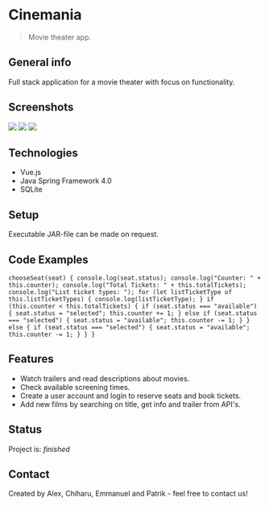 # Cinemania
> Movie theater app.

## General info
Full stack application for a movie theater with focus on functionality.

## Screenshots
![](login.png)
![](seats.png)
![](films.png)

## Technologies
* Vue.js
* Java Spring Framework 4.0
* SQLite

## Setup
Executable JAR-file can be made on request. 

## Code Examples
`chooseSeat(seat) {
      console.log(seat.status);
      console.log("Counter: " + this.counter);
      console.log("Total Tickets: " + this.totalTickets);
      console.log("List ticket types: ");
      for (let listTicketType of this.listTicketTypes) {
        console.log(listTicketType);
      }
      if (this.counter < this.totalTickets) {
        if (seat.status === "available") {
          seat.status = "selected";
          this.counter += 1;
        } else if (seat.status === "selected") {
          seat.status = "available";
          this.counter -= 1;
        }
      } else {
        if (seat.status === "selected") {
          seat.status = "available";
          this.counter -= 1;
        }
      }
    }`

## Features
* Watch trailers and read descriptions about movies.  
* Check available screening times.
* Create a user account and login to reserve seats and book tickets.
* Add new films by searching on title, get info and trailer from API's.

## Status
Project is: _finished_

## Contact
Created by Alex, Chiharu, Emmanuel and Patrik - feel free to contact us!
